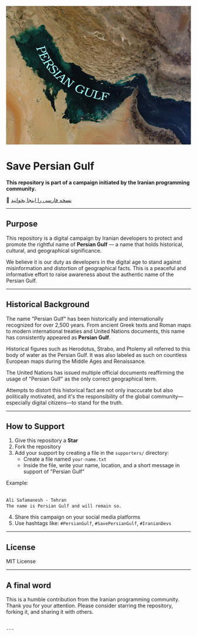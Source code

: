<div align="center">
  <img src="https://github.com/Daradege/PersianGulf/blob/main/Persian-Gulf.jpeg?raw=true" 
       alt="خلیج فارس">
</div>

# Save Persian Gulf

**This repository is part of a campaign initiated by the Iranian programming community.**

📄 [نسخه فارسی را اینجا بخوانید](./README.fa.md)

---

## Purpose

This repository is a digital campaign by Iranian developers to protect and promote the rightful name of **Persian Gulf** — a name that holds historical, cultural, and geographical significance.

We believe it is our duty as developers in the digital age to stand against misinformation and distortion of geographical facts. This is a peaceful and informative effort to raise awareness about the authentic name of the Persian Gulf.

---
## Historical Background

The name "Persian Gulf" has been historically and internationally recognized for over 2,500 years. From ancient Greek texts and Roman maps to modern international treaties and United Nations documents, this name has consistently appeared as **Persian Gulf**.

Historical figures such as Herodotus, Strabo, and Ptolemy all referred to this body of water as the Persian Gulf. It was also labeled as such on countless European maps during the Middle Ages and Renaissance.

The United Nations has issued multiple official documents reaffirming the usage of "Persian Gulf" as the only correct geographical term.

Attempts to distort this historical fact are not only inaccurate but also politically motivated, and it's the responsibility of the global community—especially digital citizens—to stand for the truth.

---

## How to Support

1. Give this repository a **Star**
2. Fork the repository
3. Add your support by creating a file in the `supporters/` directory:
    - Create a file named `your-name.txt`
    - Inside the file, write your name, location, and a short message in support of "Persian Gulf"

Example:
```

Ali Safamanesh - Tehran
The name is Persian Gulf and will remain so.

```

4. Share this campaign on your social media platforms
5. Use hashtags like: `#PersianGulf`, `#SavePersianGulf`, `#IranianDevs`

---

## License

MIT License

---

## A final word

This is a humble contribution from the Iranian programming community.  
Thank you for your attention. Please consider starring the repository, forking it, and sharing it with others.
```

---
